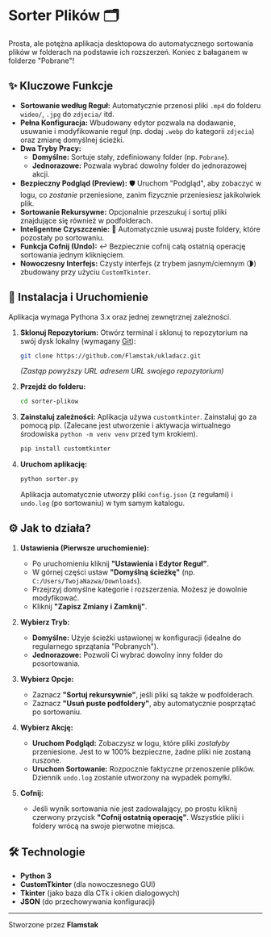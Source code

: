 # Sorter Plików 🗂️

Prosta, ale potężna aplikacja desktopowa do automatycznego sortowania plików w folderach na podstawie ich rozszerzeń. Koniec z bałaganem w folderze "Pobrane"!



## ✨ Kluczowe Funkcje

* **Sortowanie według Reguł:** Automatycznie przenosi pliki `.mp4` do folderu `wideo/`, `.jpg` do `zdjecia/` itd.
* **Pełna Konfiguracja:** Wbudowany edytor pozwala na dodawanie, usuwanie i modyfikowanie reguł (np. dodaj `.webp` do kategorii `zdjecia`) oraz zmianę domyślnej ścieżki.
* **Dwa Tryby Pracy:**
    * **Domyślne:** Sortuje stały, zdefiniowany folder (np. `Pobrane`).
    * **Jednorazowe:** Pozwala wybrać dowolny folder do jednorazowej akcji.
* **Bezpieczny Podgląd (Preview):** 🛡️ Uruchom "Podgląd", aby zobaczyć w logu, co *zostanie* przeniesione, zanim fizycznie przeniesiesz jakikolwiek plik.
* **Sortowanie Rekursywne:** Opcjonalnie przeszukuj i sortuj pliki znajdujące się również w podfolderach.
* **Inteligentne Czyszczenie:** 🧹 Automatycznie usuwaj puste foldery, które pozostały po sortowaniu.
* **Funkcja Cofnij (Undo):** ↩️ Bezpiecznie cofnij całą ostatnią operację sortowania jednym kliknięciem.
* **Nowoczesny Interfejs:** Czysty interfejs (z trybem jasnym/ciemnym 🌗) zbudowany przy użyciu `CustomTkinter`.

## 🚀 Instalacja i Uruchomienie

Aplikacja wymaga Pythona 3.x oraz jednej zewnętrznej zależności.

1.  **Sklonuj Repozytorium:**
    Otwórz terminal i sklonuj to repozytorium na swój dysk lokalny (wymagany [Git](https://git-scm.com/)):
    ```bash
    git clone https://github.com/Flamstak/ukladacz.git
    ```
    *(Zastąp powyższy URL adresem URL swojego repozytorium)*

2.  **Przejdź do folderu:**
    ```bash
    cd sorter-plikow
    ```

3.  **Zainstaluj zależności:**
    Aplikacja używa `customtkinter`. Zainstaluj go za pomocą pip. (Zalecane jest utworzenie i aktywacja wirtualnego środowiska `python -m venv venv` przed tym krokiem).
    ```bash
    pip install customtkinter
    ```

4.  **Uruchom aplikację:**
    ```bash
    python sorter.py
    ```
    Aplikacja automatycznie utworzy pliki `config.json` (z regułami) i `undo.log` (po sortowaniu) w tym samym katalogu.

## ⚙️ Jak to działa?

1.  **Ustawienia (Pierwsze uruchomienie):**
    * Po uruchomieniu kliknij **"Ustawienia i Edytor Reguł"**.
    * W górnej części ustaw **"Domyślną ścieżkę"** (np. `C:/Users/TwojaNazwa/Downloads`).
    * Przejrzyj domyślne kategorie i rozszerzenia. Możesz je dowolnie modyfikować.
    * Kliknij **"Zapisz Zmiany i Zamknij"**.

2.  **Wybierz Tryb:**
    * **Domyślne:** Użyje ścieżki ustawionej w konfiguracji (idealne do regularnego sprzątania "Pobranych").
    * **Jednorazowe:** Pozwoli Ci wybrać dowolny inny folder do posortowania.

3.  **Wybierz Opcje:**
    * Zaznacz **"Sortuj rekursywnie"**, jeśli pliki są także w podfolderach.
    * Zaznacz **"Usuń puste podfoldery"**, aby automatycznie posprzątać po sortowaniu.

4.  **Wybierz Akcję:**
    * **Uruchom Podgląd:** Zobaczysz w logu, które pliki *zostałyby* przeniesione. Jest to w 100% bezpieczne, żadne pliki nie zostaną ruszone.
    * **Uruchom Sortowanie:** Rozpocznie faktyczne przenoszenie plików. Dziennik `undo.log` zostanie utworzony na wypadek pomyłki.

5.  **Cofnij:**
    * Jeśli wynik sortowania nie jest zadowalający, po prostu kliknij czerwony przycisk **"Cofnij ostatnią operację"**. Wszystkie pliki i foldery wrócą na swoje pierwotne miejsca.

## 🛠️ Technologie

* **Python 3**
* **CustomTkinter** (dla nowoczesnego GUI)
* **Tkinter** (jako baza dla CTk i okien dialogowych)
* **JSON** (do przechowywania konfiguracji)

---
Stworzone przez **Flamstak**